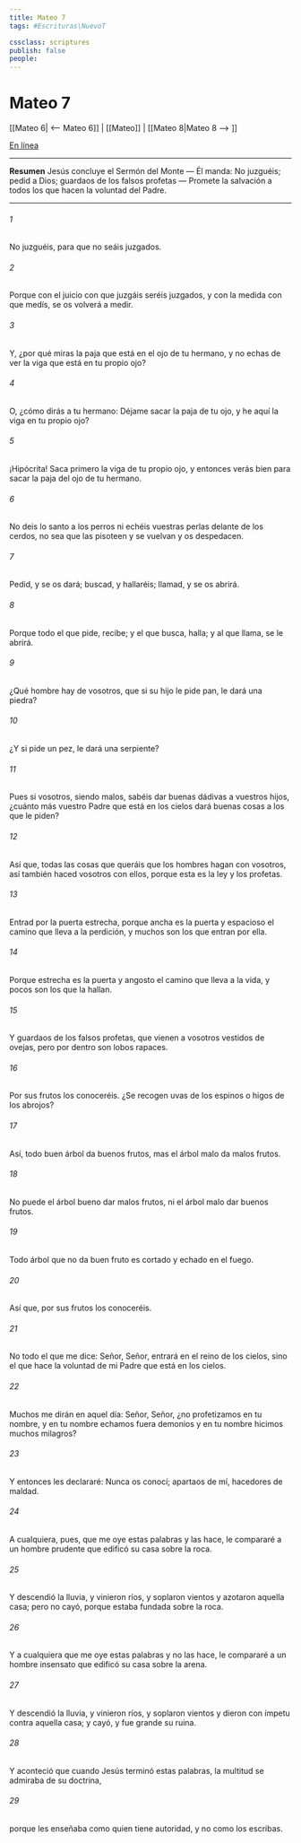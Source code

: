 ```yaml
---
title: Mateo 7
tags: #Escrituras\NuevoT

cssclass: scriptures
publish: false
people:
---
```


# Mateo 7
[[Mateo 6| <-- Mateo 6]] | [[Mateo]] | [[Mateo 8|Mateo 8 --> ]]

[En línea](https://churchofjesuschrist.org/study/scriptures/nt/matt/7?lang=spa)

---
__Resumen__
Jesús concluye el Sermón del Monte — Él manda: No juzguéis; pedid a Dios; guardaos de los falsos profetas — Promete la salvación a todos los que hacen la voluntad del Padre.

---
###### 1 
No juzguéis, para que no seáis juzgados.

###### 2 
Porque con el juicio con que juzgáis seréis juzgados, y con la medida con que medís, se os volverá a medir.

###### 3 
Y, ¿por qué miras la paja que está en el ojo de tu hermano, y no echas de ver la viga que está en tu propio ojo?

###### 4 
O, ¿cómo dirás a tu hermano: Déjame sacar la paja de tu ojo, y he aquí la viga en tu propio ojo?

###### 5 
¡Hipócrita! Saca primero la viga de tu propio ojo, y entonces verás bien para sacar la paja del ojo de tu hermano.

###### 6 
No deis lo santo a los perros ni echéis vuestras perlas delante de los cerdos, no sea que las pisoteen y se vuelvan y os despedacen.

###### 7 
Pedid, y se os dará; buscad, y hallaréis; llamad, y se os abrirá.

###### 8 
Porque todo el que pide, recibe; y el que busca, halla; y al que llama, se le abrirá.

###### 9 
¿Qué hombre hay de vosotros, que si su hijo le pide pan, le dará una piedra?

###### 10 
¿Y si  pide un pez, le dará una serpiente?

###### 11 
Pues si vosotros, siendo malos, sabéis dar buenas dádivas a vuestros hijos, ¿cuánto más vuestro Padre que está en los cielos dará buenas cosas a los que le piden?

###### 12 
Así que, todas las cosas que queráis que los hombres hagan con vosotros, así también haced vosotros con ellos, porque esta es la ley y los profetas.

###### 13 
Entrad por la puerta estrecha, porque ancha es la puerta y espacioso el camino que lleva a la perdición, y muchos son los que entran por ella.

###### 14 
Porque estrecha es la puerta y angosto el camino que lleva a la vida, y pocos son los que la hallan.

###### 15 
Y guardaos de los falsos profetas, que vienen a vosotros vestidos de ovejas, pero por dentro son lobos rapaces.

###### 16 
Por sus frutos los conoceréis. ¿Se recogen uvas de los espinos o higos de los abrojos?

###### 17 
Así, todo buen árbol da buenos frutos, mas el árbol malo da malos frutos.

###### 18 
No puede el árbol bueno dar malos frutos, ni el árbol malo dar buenos frutos.

###### 19 
Todo árbol que no da buen fruto es cortado y echado en el fuego.

###### 20 
Así que, por sus frutos los conoceréis.

###### 21 
No todo el que me dice: Señor, Señor, entrará en el reino de los cielos, sino el que hace la voluntad de mi Padre que está en los cielos.

###### 22 
Muchos me dirán en aquel día: Señor, Señor, ¿no profetizamos en tu nombre, y en tu nombre echamos fuera demonios y en tu nombre hicimos muchos milagros?

###### 23 
Y entonces les declararé: Nunca os conocí; apartaos de mí, hacedores de maldad.

###### 24 
A cualquiera, pues, que me oye estas palabras y las hace, le compararé a un hombre prudente que edificó su casa sobre la roca.

###### 25 
Y descendió la lluvia, y vinieron ríos, y soplaron vientos y azotaron aquella casa; pero no cayó, porque estaba fundada sobre la roca.

###### 26 
Y a cualquiera que me oye estas palabras y no las hace, le compararé a un hombre insensato que edificó su casa sobre la arena.

###### 27 
Y descendió la lluvia, y vinieron ríos, y soplaron vientos y dieron con ímpetu contra aquella casa; y cayó, y fue grande su ruina.

###### 28 
Y aconteció que cuando Jesús terminó estas palabras, la multitud se admiraba de su doctrina,

###### 29 
porque les enseñaba como quien tiene autoridad, y no como los escribas.

